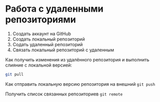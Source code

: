 # Работа с удаленными репозиториями
1. Создать аккаунт на GitHub
2. Создать локальный репозиторий
3. Содать удаленный репозиторий
4. Связать локальный репозиторий с удаленным

Как получить изменения из удалённого репозитория и выполнить слияние с локальной версией:
```bash
git pull
```
Как отправить локальную версию репозитория на внешний `git push`

Получить список связанных репозиториев `git remote`
